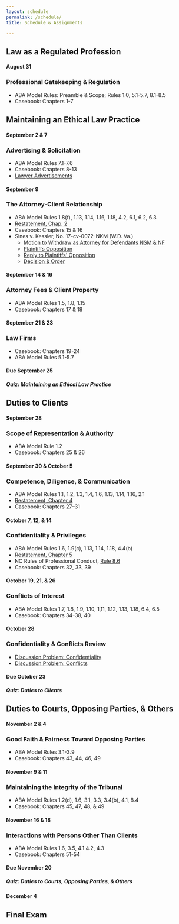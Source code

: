 ```yaml
---
layout: schedule
permalink: /schedule/
title: Schedule & Assignments

---
```


## Law as a Regulated Profession

#### August 31

### Professional Gatekeeping & Regulation

- ABA Model Rules: Preamble & Scope; Rules 1.0, 5.1-5.7, 8.1-8.5
- Casebook: Chapters 1-7

## Maintaining an Ethical Law Practice

#### September 2 & 7

### Advertising & Solicitation

- ABA Model Rules 7.1-7.6
- Casebook: Chapters 8-13
- [Lawyer Advertisements](https://www.emfink.net/Presentations/slides/AttorneyAdvertising.html)

#### September 9

### The Attorney-Client Relationship

- ABA Model Rules 1.8(f), 1.13, 1.14, 1.16, 1.18, 4.2, 6.1, 6.2, 6.3
- [Restatement, Chap. 2](https://www.emfink.net/ProfessionalResponsibility/statutes/Restatement_Chap2)
- Casebook: Chapters 15 & 16
- Sines v. Kessler, No. 17-cv-0072-NKM (W.D. Va.)
	- [Motion to Withdraw as Attorney for Defendants NSM & NF](https://www.emfink.net/ProfessionalResponsibility/assets/materials/TerminatingRepresentation/Sines_Kessler-Withdrawal-NSM-Motion.pdf)
	- [Plaintiffs Opposition](https://www.emfink.net/ProfessionalResponsibility/assets/materials/TerminatingRepresentation/Sines_Kessler-Withdrawal-NSM-Opposition.pdf)
	- [Reply to Plaintiffs' Opposition](https://www.emfink.net/ProfessionalResponsibility/assets/materials/TerminatingRepresentation/Sines_Kessler-Withdrawal-NSM-Reply.pdf)
	- [Decision & Order](https://www.emfink.net/ProfessionalResponsibility/assets/materials/TerminatingRepresentation/Sines_Kessler-Withdrawal-NSM-Order.pdf)

#### September 14 & 16

### Attorney Fees & Client Property

- ABA Model Rules 1.5, 1.8, 1.15
- Casebook: Chapters 17 & 18

#### September 21 & 23

### Law Firms

- Casebook: Chapters 19-24
- ABA Model Rules 5.1-5.7

#### Due September 25

##### Quiz: Maintaining an Ethical Law Practice

## Duties to Clients

#### September 28

### Scope of Representation & Authority

- ABA Model Rule 1.2
- Casebook: Chapters 25 & 26

#### September 30 & October 5

### Competence, Diligence, & Communication

- ABA Model Rules 1.1, 1.2, 1.3, 1.4, 1.6, 1.13, 1.14, 1.16, 2.1
- [Restatement, Chapter 4](https://www.emfink.net/ProfessionalResponsibility/statutes/Restatement_Chap4)
- Casebook: Chapters 27–31

#### October 7, 12, & 14

### Confidentiality & Privileges

- ABA Model Rules 1.6, 1.9(c), 1.13, 1.14, 1.18, 4.4(b)
- [Restatement, Chapter 5](https://www.emfink.net/ProfessionalResponsibility/statutes/Restatement_Chap5)
- NC Rules of Professional Conduct, [Rule 8.6](https://www.emfink.net/ProfessionalResponsibility/statutes/NC_RPC_Section8)
- Casebook: Chapters 32, 33, 39

#### October 19, 21, & 26

### Conflicts of Interest

- ABA Model Rules 1.7, 1.8, 1.9, 1.10, 1,11, 1.12, 1.13, 1.18, 6.4, 6.5
- Casebook: Chapters 34-38, 40

#### October 28 

### Confidentiality & Conflicts Review 

- [Discussion Problem: Confidentiality](https://www.emfink.net/ProfessionalResponsibility/problems/ConfidentialityProblem)
- [Discussion Problem: Conflicts](https://www.emfink.net/ProfessionalResponsibility/problems/ConflictsProblem)

#### Due October 23

##### Quiz: Duties to Clients

## Duties to Courts, Opposing Parties, & Others

#### November 2 & 4

### Good Faith & Fairness Toward Opposing Parties

- ABA Model Rules 3.1-3.9
- Casebook: Chapters 43, 44, 46, 49

#### November 9 & 11 

### Maintaining the Integrity of the Tribunal

- ABA Model Rules 1.2(d), 1.6, 3.1, 3.3, 3.4(b), 4.1, 8.4
- Casebook: Chapters 45, 47, 48, & 49

#### November 16 & 18

### Interactions with Persons Other Than Clients

- ABA Model Rules 1.6, 3.5, 4.1 4.2, 4.3
- Casebook: Chapters 51-54

#### Due November 20 

##### Quiz: Duties to Courts, Opposing Parties, & Others

#### December 4

## Final Exam 